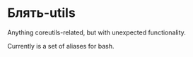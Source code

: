 Блять-utils
===========

Anything coreutils-related, but with unexpected functionality.

Currently is a set of aliases for bash.

